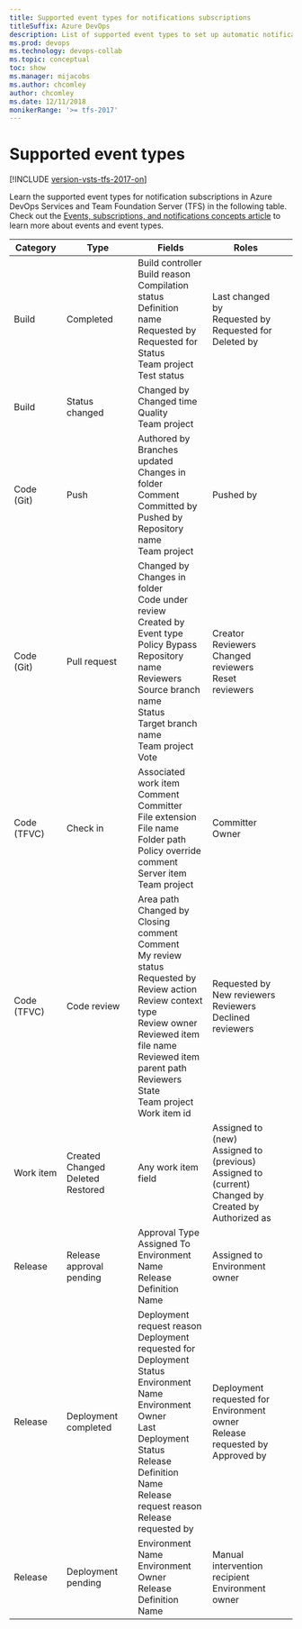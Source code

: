 ```yaml
---
title: Supported event types for notifications subscriptions
titleSuffix: Azure DevOps
description: List of supported event types to set up automatic notifications in Azure DevOps Services and TFS
ms.prod: devops
ms.technology: devops-collab
ms.topic: conceptual
toc: show
ms.manager: mijacobs
ms.author: chcomley
author: chcomley
ms.date: 12/11/2018
monikerRange: '>= tfs-2017'
---
```


# Supported event types

[!INCLUDE [version-vsts-tfs-2017-on](../_shared/version-tfs-2017-through-vsts.md)]

Learn the supported event types for notification subscriptions in Azure DevOps Services and Team Foundation Server (TFS) in the following table. Check out the [Events, subscriptions, and notifications concepts article](concepts-events-and-notifications.md) to learn more about events and event types.

| Category  |  Type     |   Fields|   Roles|   |
|-----------|-----------|---------|---|---|
|Build|Completed|Build controller<br>Build reason<br>Compilation status<br>Definition name<br>Requested by<br>Requested for<br>Status<br>Team project<br>Test status|Last changed by<br>Requested by<br>Requested for<br>Deleted by
|Build|Status changed|Changed by<br>Changed time<br>Quality<br>Team project|
|Code (Git)|Push|Authored by<br>Branches updated<br>Changes in folder<br>Comment<br>Committed by<br>Pushed by<br>Repository name<br>Team project|Pushed by
|Code (Git)|Pull request|Changed by<br>Changes in folder<br>Code under review<br>Created by<br>Event type<br>Policy Bypass<br>Repository name<br>Reviewers<br>Source branch name<br>Status<br>Target branch name<br>Team project<br>Vote|Creator<br>Reviewers<br>Changed reviewers<br>Reset reviewers
|Code (TFVC)|Check in|Associated work item<br>Comment<br>Committer<br>File extension<br>File name<br>Folder path<br>Policy override comment<br>Server item<br>Team project|Committer<br>Owner
|Code (TFVC)|Code review|Area path<br>Changed by<br>Closing comment<br>Comment<br>My review status<br>Requested by<br>Review action<br>Review context type<br>Review owner<br>Reviewed item file name<br>Reviewed item parent path<br>Reviewers<br>State<br>Team project<br>Work item id|Requested by<br>New reviewers<br>Reviewers<br>Declined reviewers
|Work item|Created<br>Changed<br>Deleted<br>Restored|Any work item field|Assigned to (new)<br>Assigned to (previous)<br>Assigned to (current)<br>Changed by<br>Created by<br>Authorized as
|Release|Release approval pending|Approval Type<br>Assigned To<br>Environment Name<br>Release Definition Name|Assigned to<br>Environment owner
|Release|Deployment completed|Deployment request reason<br>Deployment requested for<br>Deployment Status<br>Environment Name<br>Environment Owner<br>Last Deployment Status<br>Release Definition Name<br>Release request reason<br>Release requested by|Deployment requested for<br>Environment owner<br>Release requested by<br>Approved by
|Release|Deployment pending|Environment Name<br>Environment Owner<br>Release Definition Name|Manual intervention recipient<br>Environment owner